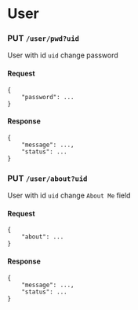 # User

### PUT `/user/pwd?uid`
User with id `uid` change password
#### Request
```
{
    "password": ...
}
```
#### Response
```
{
    "message": ...,
    "status": ...
}
```

### PUT `/user/about?uid`
User with id `uid` change `About Me` field
#### Request
```
{
    "about": ...
}
```
#### Response
```
{
    "message": ...,
    "status": ...
}
```